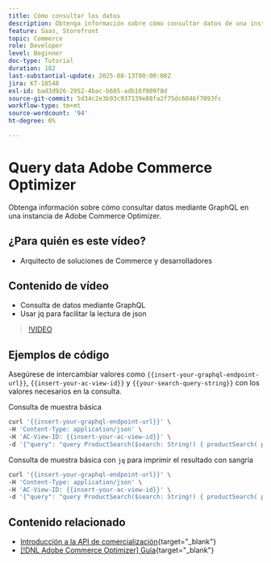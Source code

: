 ```yaml
---
title: Cómo consultar los datos
description: Obtenga información sobre cómo consultar datos de una instancia de Adobe Commerce Optimizer.
feature: Saas, Storefront
topic: Commerce
role: Developer
level: Beginner
doc-type: Tutorial
duration: 182
last-substantial-update: 2025-08-13T00:00:00Z
jira: KT-18548
exl-id: bad3d926-2952-4bac-b685-adb16f009f8d
source-git-commit: 5d34c2e3b93c937139e88fa2f75dc6046f7093fc
workflow-type: tm+mt
source-wordcount: '94'
ht-degree: 0%

---
```


# Query data Adobe Commerce Optimizer

Obtenga información sobre cómo consultar datos mediante GraphQL en una instancia de Adobe Commerce Optimizer.

## ¿Para quién es este vídeo?

* Arquitecto de soluciones de Commerce y desarrolladores

## Contenido de vídeo

* Consulta de datos mediante GraphQL
* Usar jq para facilitar la lectura de json

>[!VIDEO](https://video.tv.adobe.com/v/3470800?learn=on&enablevpops)

## Ejemplos de código

Asegúrese de intercambiar valores como `{{insert-your-graphql-endpoint-url}}`, `{{insert-your-ac-view-id}}` y `{{your-search-query-string}}` con los valores necesarios en la consulta.

Consulta de muestra básica

```bash
curl '{{insert-your-graphql-endpoint-url}}' \
-H 'Content-Type: application/json' \
-H 'AC-View-ID: {{insert-your-ac-view-id}}' \
-d '{"query": "query ProductSearch($search: String!) { productSearch( phrase: $search, page_size: 10, current_page: 2) { items { productView { sku name description shortDescription images { url } ... on SimpleProductView { attributes { label name value } price { regular { amount { value currency } } roles } } } } } }", "variables": { "search": "{{your-search-query-string}}"}}'
```

Consulta de muestra básica con `jq` para imprimir el resultado con sangría

```bash
curl '{{insert-your-graphql-endpoint-url}}' \
-H 'Content-Type: application/json' \
-H 'AC-View-ID: {{insert-your-ac-view-id}}' \
-d '{"query": "query ProductSearch($search: String!) { productSearch( phrase: $search, page_size: 10, current_page: 2) { items { productView { sku name description shortDescription images { url } ... on SimpleProductView { attributes { label name value } price { regular { amount { value currency } } roles } } } } } }", "variables": { "search": "{{your-search-query-string}}"}}' | jq .
```

## Contenido relacionado

* [Introducción a la API de comercialización](https://developer.adobe.com/commerce/services/optimizer/merchandising-services/using-the-api/#make-your-first-request){target="_blank"}
* [[!DNL Adobe Commerce Optimizer] Guía](https://experienceleague.adobe.com/en/docs/commerce/optimizer/overview){target="_blank"}
